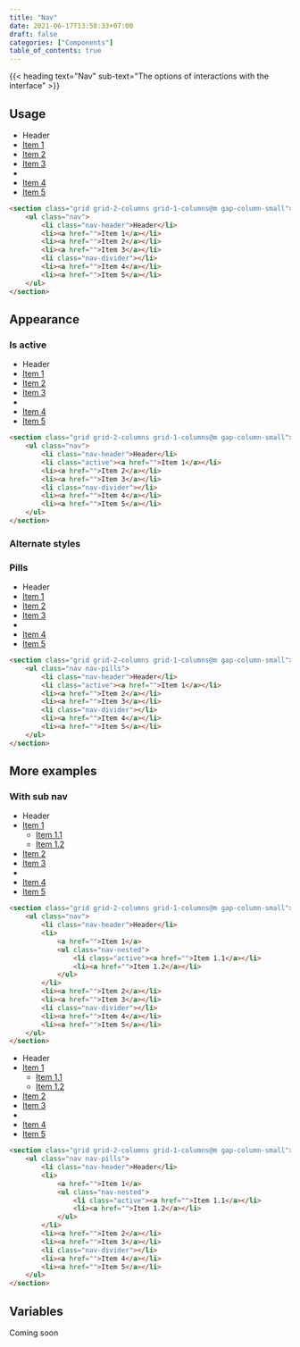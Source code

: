 ```yaml
---
title: "Nav"
date: 2021-06-17T13:58:33+07:00
draft: false
categories: ["Components"]
table_of_contents: true
---
```


{{< heading text="Nav" sub-text="The options of interactions with the interface" >}}

## Usage

<section class="grid grid-2-columns grid-1-columns@m gap-column-small">
    <ul class="nav">
        <li class="nav-header">Header</li>
        <li><a href="">Item 1</a></li>
        <li><a href="">Item 2</a></li>
        <li><a href="">Item 3</a></li>
        <li class="nav-divider"></li>
        <li><a href="">Item 4</a></li>
        <li><a href="">Item 5</a></li>
    </ul>
</section>

``` html
<section class="grid grid-2-columns grid-1-columns@m gap-column-small">
    <ul class="nav">
        <li class="nav-header">Header</li>
        <li><a href="">Item 1</a></li>
        <li><a href="">Item 2</a></li>
        <li><a href="">Item 3</a></li>
        <li class="nav-divider"></li>
        <li><a href="">Item 4</a></li>
        <li><a href="">Item 5</a></li>
    </ul>
</section>
```

## Appearance

### Is active

<section class="grid grid-2-columns grid-1-columns@m gap-column-small">
    <ul class="nav">
        <li class="nav-header">Header</li>
        <li class="active"><a href="">Item 1</a></li>
        <li><a href="">Item 2</a></li>
        <li><a href="">Item 3</a></li>
        <li class="nav-divider"></li>
        <li><a href="">Item 4</a></li>
        <li><a href="">Item 5</a></li>
    </ul>
</section>

``` html
<section class="grid grid-2-columns grid-1-columns@m gap-column-small">
    <ul class="nav">
        <li class="nav-header">Header</li>
        <li class="active"><a href="">Item 1</a></li>
        <li><a href="">Item 2</a></li>
        <li><a href="">Item 3</a></li>
        <li class="nav-divider"></li>
        <li><a href="">Item 4</a></li>
        <li><a href="">Item 5</a></li>
    </ul>
</section>
```

### Alternate styles

### Pills

<section class="grid grid-2-columns grid-1-columns@m gap-column-small">
    <ul class="nav nav-pills">
        <li class="nav-header">Header</li>
        <li class="active"><a href="">Item 1</a></li>
        <li><a href="">Item 2</a></li>
        <li><a href="">Item 3</a></li>
        <li class="nav-divider"></li>
        <li><a href="">Item 4</a></li>
        <li><a href="">Item 5</a></li>
    </ul>
</section>

``` html
<section class="grid grid-2-columns grid-1-columns@m gap-column-small">
    <ul class="nav nav-pills">
        <li class="nav-header">Header</li>
        <li class="active"><a href="">Item 1</a></li>
        <li><a href="">Item 2</a></li>
        <li><a href="">Item 3</a></li>
        <li class="nav-divider"></li>
        <li><a href="">Item 4</a></li>
        <li><a href="">Item 5</a></li>
    </ul>
</section>
```

## More examples

### With sub nav

<section class="grid grid-2-columns grid-1-columns@m gap-column-small">
    <ul class="nav">
        <li class="nav-header">Header</li>
        <li>
            <a href="">Item 1</a>
            <ul class="nav-nested">
                <li class="active"><a href="">Item 1.1</a></li>
                <li><a href="">Item 1.2</a></li>
            </ul>
        </li>
        <li><a href="">Item 2</a></li>
        <li><a href="">Item 3</a></li>
        <li class="nav-divider"></li>
        <li><a href="">Item 4</a></li>
        <li><a href="">Item 5</a></li>
    </ul>
</section>

``` html
<section class="grid grid-2-columns grid-1-columns@m gap-column-small">
    <ul class="nav">
        <li class="nav-header">Header</li>
        <li>
            <a href="">Item 1</a>
            <ul class="nav-nested">
                <li class="active"><a href="">Item 1.1</a></li>
                <li><a href="">Item 1.2</a></li>
            </ul>
        </li>
        <li><a href="">Item 2</a></li>
        <li><a href="">Item 3</a></li>
        <li class="nav-divider"></li>
        <li><a href="">Item 4</a></li>
        <li><a href="">Item 5</a></li>
    </ul>
</section>
```

<section class="grid grid-2-columns grid-1-columns@m gap-column-small">
    <ul class="nav nav-pills">
        <li class="nav-header">Header</li>
        <li>
            <a href="">Item 1</a>
            <ul class="nav-nested">
                <li class="active"><a href="">Item 1.1</a></li>
                <li><a href="">Item 1.2</a></li>
            </ul>
        </li>
        <li><a href="">Item 2</a></li>
        <li><a href="">Item 3</a></li>
        <li class="nav-divider"></li>
        <li><a href="">Item 4</a></li>
        <li><a href="">Item 5</a></li>
    </ul>
</section>

``` html
<section class="grid grid-2-columns grid-1-columns@m gap-column-small">
    <ul class="nav nav-pills">
        <li class="nav-header">Header</li>
        <li>
            <a href="">Item 1</a>
            <ul class="nav-nested">
                <li class="active"><a href="">Item 1.1</a></li>
                <li><a href="">Item 1.2</a></li>
            </ul>
        </li>
        <li><a href="">Item 2</a></li>
        <li><a href="">Item 3</a></li>
        <li class="nav-divider"></li>
        <li><a href="">Item 4</a></li>
        <li><a href="">Item 5</a></li>
    </ul>
</section>
```

## Variables

Coming soon